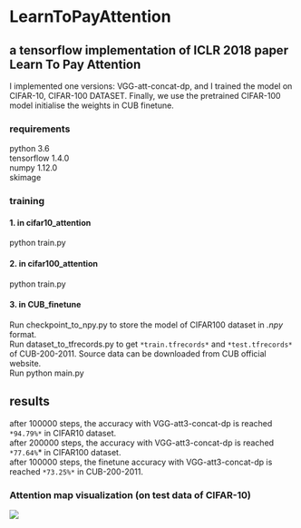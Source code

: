 # LearnToPayAttention
## a tensorflow implementation of ICLR 2018 paper Learn To Pay Attention

I implemented one versions: VGG-att-concat-dp, and I trained the model on CIFAR-10, CIFAR-100 DATASET.
Finally, we use the pretrained CIFAR-100 model initialise the weights in CUB finetune.

### requirements
python 3.6 </br>
tensorflow 1.4.0 </br>
numpy 1.12.0 </br>
skimage

### training 
#### 1. in cifar10_attention
python train.py
#### 2. in cifar100_attention
python train.py
#### 3. in CUB_finetune
Run checkpoint_to_npy.py to store the model of CIFAR100 dataset in *.npy* format.</br>
Run dataset_to_tfrecords.py to get `*train.tfrecords*` and `*test.tfrecords*` of CUB-200-2011. Source data can be downloaded from CUB official website.</br>
Run python main.py

## results
after 100000 steps, the accuracy with VGG-att3-concat-dp is reached `*94.79%*` in CIFAR10 dataset.</br>
after 200000 steps, the accuracy with VGG-att3-concat-dp is reached `*77.64%`* in CIFAR100 dataset.</br> 
after 100000 steps, the finetune accuracy with VGG-att3-concat-dp is reached `*73.25%*` in CUB-200-2011.</br>
 
### Attention map visualization (on test data of CIFAR-10)

![](https://github.com/caoquanjie/LearnToPayAttention/tree/master/images/fig.jpg)
 